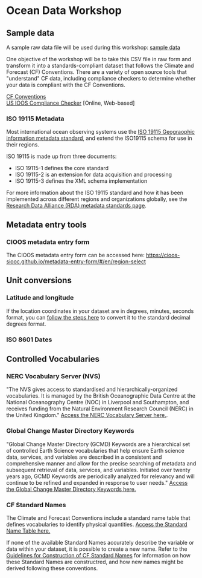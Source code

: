 # Ocean Data Workshop

## Sample data

A sample raw data file will be used during this workshop:
[sample data](sample_data/wsp_wave_buoy_raw.csv)

One objective of the workshop will be to take this CSV file in raw form and transform it into a standards-compliant dataset that follows the Climate and Forecast (CF) Conventions. There are a variety of open source tools that "understand" CF data, including compliance checkers to determine whether your data is compliant with the CF Conventions.

[CF Conventions](https://cfconventions.org)  
[US IOOS Compliance Checker](https://compliance.ioos.us/index.html) [Online, Web-based]


### ISO 19115 Metadata

Most international ocean observing systems use the [ISO 19115 Geograophic information metadata standard](https://www.iso.org/standard/53798.html), and extend the ISO19115 schema for use in their regions. 

ISO 19115 is made up from three documents:
* ISO 19115-1 defines the core standard
* ISO 19115-2 is an extension for data acquisition and processing
* ISO 19115-3 defines the XML schema implementation

For more information about the ISO 19115 standard and how it has been implemented across different regions and organizations globally, see the [Research Data Alliance (RDA) metadata standards page](https://rdamsc.bath.ac.uk/msc/m22).

## Metadata entry tools

### CIOOS metadata entry form

The CIOOS metadata entry form can be accessed here:
https://cioos-siooc.github.io/metadata-entry-form/#/en/region-select

## Unit conversions

### Latitude and longitude

If the location coordinates in your dataset are in degrees, minutes, seconds format, you can [follow the steps here](LAT_LON_CONVERSION.md) to convert it to the standard decimal degrees format.

### ISO 8601 Dates



## Controlled Vocabularies

### NERC Vocabulary Server (NVS)

"The NVS gives access to standardised and hierarchically-organized vocabularies. It is managed by the British Oceanographic Data Centre at the National Oceanography Centre (NOC) in Liverpool and Southampton, and receives funding from the Natural Environment Research Council (NERC) in the United Kingdom." [Access the NERC Vocabulary Server here.](http://vocab.nerc.ac.uk).

### Global Change Master Directory Keywords

"Global Change Master Directory (GCMD) Keywords are a hierarchical set of controlled Earth Science vocabularies that help ensure Earth science data, services, and variables are described in a consistent and comprehensive manner and allow for the precise searching of metadata and subsequent retrieval of data, services, and variables. Initiated over twenty years ago, GCMD Keywords are periodically analyzed for relevancy and will continue to be refined and expanded in response to user needs." [Access the Global Change Master Directory Keywords here.](https://www.earthdata.nasa.gov/learn/find-data/idn/gcmd-keywords)

### CF Standard Names

The Climate and Forecast Conventions include a standard name table that defines vocabularies to identify physical quantities. [Access the Standard Name Table here.](https://cfconventions.org/Data/cf-standard-names/current/build/cf-standard-name-table.html)

If none of the available Standard Names accurately describe the variable or data within your dataset, it is possible to create a new name. Refer to the [Guidelines for Construction of CF Standard Names](http://cfconventions.org/Data/cf-standard-names/docs/guidelines.html) for information on how these Standard Names are constructred, and how new names might be derived following these conventions.
